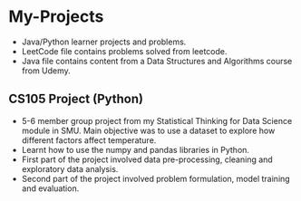 # My-Projects
- Java/Python learner projects and problems.
- LeetCode file contains problems solved from leetcode.
- Java file contains content from a Data Structures and Algorithms course from Udemy.

## CS105 Project (Python)
- 5-6 member group project from my Statistical Thinking for Data Science module in SMU. Main objective was to use a dataset to explore how different factors affect temperature.
- Learnt how to use the numpy and pandas libraries in Python.
- First part of the project involved data pre-processing, cleaning and exploratory data analysis.
- Second part of the project involved problem formulation, model training and evaluation.
